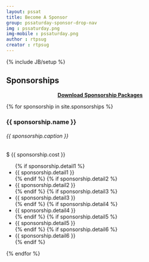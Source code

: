 ```yaml
---
layout: pssat
title: Become A Sponsor
group: pssaturday-sponsor-drop-nav
img : pssaturday.png
img-mobile : pssaturday.png
author : rtpsug
creator : rtpsug
---
```

{% include JB/setup %}
<!-- Content Area Start -->
<div id="content">
  <div class="container">
    <div class="row">
      <div class="col-md-12">
        <div class="page-header-title">
          <h2 class="heading-title text-center">Sponsorships</h2>
        </div>
      </div>
    </div>
    <div class="row">
        <div class="col-md-12">
            <p class="text-success" style="text-align: center"><a href="https://drive.google.com/file/d/1z4fu7oUUK_5yFX_dWZwp0gIJx-y9Q-nq/view?usp=sharing" target="_blank"><strong>Download Sponsorship Packages</strong></a></p>
          </div>
    </div>
    <div class="row">
      {% for sponsorship in site.sponsorships %}
      <!-- Pricing Start 01 -->
      <div class="col-md-4 col-sm-6 col-xs-12">
        <div class="pricing-table-block">
          <div class="plan-name">
            <h3>
              {{ sponsorship.name }}
            </h3>
            <h6>
                {{ sponsorship.caption }}
            </h6>
          </div>
          <div class="plan-price">
              <div class="price-value">$ {{ sponsorship.cost }}</div>
          </div>
          <div class="plan-list">
              <ul>
                  {% if sponsorship.detail1 %}
                  <li><i class="fa fa-check"></i>{{ sponsorship.detail1 }}</li>
                  {% endif %}
                  {% if sponsorship.detail2 %}
                  <li><i class="fa fa-check"></i>{{ sponsorship.detail2 }}</li>
                  {% endif %}
                  {% if sponsorship.detail3 %}
                  <li><i class="fa fa-check"></i>{{ sponsorship.detail3 }}</li>
                  {% endif %}
                  {% if sponsorship.detail4 %}
                  <li><i class="fa fa-check"></i>{{ sponsorship.detail4 }}</li>
                  {% endif %}
                  {% if sponsorship.detail5 %}
                  <li><i class="fa fa-check"></i>{{ sponsorship.detail5 }}</li>
                  {% endif %}
                  {% if sponsorship.detail6 %}
                  <li><i class="fa fa-check"></i>{{ sponsorship.detail6 }}</li>
                  {% endif %}
                </ul>
          </div>
        </div>
      </div>
      <!-- Pracing End 01 -->
      {% endfor %}
    </div>
  </div>
</div>

<div class="mb-60"></div>



<!-- Content Area End -->